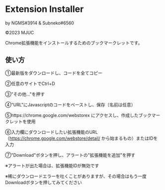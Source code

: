 # Extension Installer
by NGMS#3914 & Subneko#6560

©2023 MJUC

Chrome拡張機能をインストールするためのブックマークレットです。

## 使い方

①最新版をダウンロードし、コードを全てコピー

②任意のサイトでCtrl+D

③"その他..."を押す

④"URL"にJavascriptのコードをペーストし、保存（名前は任意）

⑤https://chrome.google.com/webstorex にアクセスし、作成したブックマークレットを使用

⑥入力欄にダウンロードしたい拡張機能のURL（https://chrome.google.com/webstore/detail/ から始まるもの）またはIDを入力

⑦"Download"ボタンを押し、アラートの"拡張機能を追加"を押す 

※アラートが出た場合は、拡張機能IDが無効です

※稀にダウンロードエラーを吐くことがありますが、その場合はもう一度Downloadボタンを押してみてください
